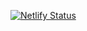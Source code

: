 [![Netlify Status](https://api.netlify.com/api/v1/badges/f1f18ff5-d145-4ffc-9bac-6cb9b95e80cb/deploy-status)](https://app.netlify.com/sites/ogoregen/deploys)
